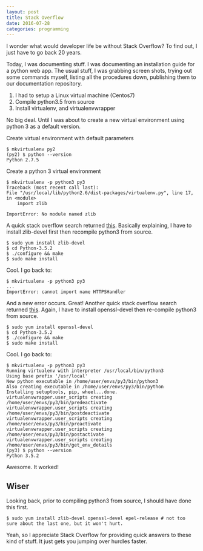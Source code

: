 ```yaml
---
layout: post
title: Stack Overflow
date: 2016-07-28
categories: programming
---
```


I wonder what would developer life be without Stack Overflow? To find out, I just have to go back 20 years.

Today, I was documenting stuff. I was documenting an installation guide for a python web app. The usual stuff, I was grabbing screen shots, trying out some commands myself, listing all the procedures down, publishing them to our documentation repository.

1. I had to setup a Linux virtual machine (Centos7)
2. Compile python3.5 from source
3. Install virtualenv, and virtualenvwrapper

No big deal. Until I was about to create a new virtual environment using python 3 as a default version.

Create virtual environment with default parameters

	$ mkvirtualenv py2
	(py2) $ python --version
	Python 2.7.5

Create a python 3 virtual environment

	$ mkvirtualenv -p python3 py3
	Traceback (most recent call last):
  	File "/usr/local/lib/python2.6/dist-packages/virtualenv.py", line 17, in <module>
    	import zlib

	ImportError: No module named zlib

A quick stack overflow search returned [this](http://stackoverflow.com/questions/6169522/no-module-named-zlib). Basically explaining, I have to install zlib-devel first then recompile python3 from source.

	$ sudo yum install zlib-devel
	$ cd Python-3.5.2
	$ ./configure && make
	$ sudo make install

Cool. I go back to:

	$ mkvirtualenv -p python3 py3
	...
	ImportError: cannot import name HTTPSHandler

And a new error occurs. Great!
Another quick stack overflow search returned [this](http://stackoverflow.com/questions/24480101/importerror-cannot-import-name-httpshandler-installing-get-pip-py). Again, I have to install openssl-devel then re-compile python3 from source.

	$ sudo yum install openssl-devel
	$ cd Python-3.5.2
	$ ./configure && make
	$ sudo make install

Cool. I go back to:

	$ mkvirtualenv -p python3 py3
	Running virtualenv with interpreter /usr/local/bin/python3
	Using base prefix '/usr/local'
	New python executable in /home/user/envs/py3/bin/python3
	Also creating executable in /home/user/envs/py3/bin/python
	Installing setuptools, pip, wheel...done.
	virtualenvwrapper.user_scripts creating /home/user/envs/py3/bin/predeactivate
	virtualenvwrapper.user_scripts creating /home/user/envs/py3/bin/postdeactivate
	virtualenvwrapper.user_scripts creating /home/user/envs/py3/bin/preactivate
	virtualenvwrapper.user_scripts creating /home/user/envs/py3/bin/postactivate
	virtualenvwrapper.user_scripts creating /home/user/envs/py3/bin/get_env_details
	(py3) $ python --version
	Python 3.5.2

Awesome. It worked!

## Wiser

Looking back, prior to compiling python3 from source, I should have done this first.

	$ sudo yum install zlib-devel openssl-devel epel-release # not too sure about the last one, but it won't hurt.

Yeah, so I appreciate Stack Overflow for providing quick answers to these kind of stuff. It just gets you jumping over hurdles faster.


